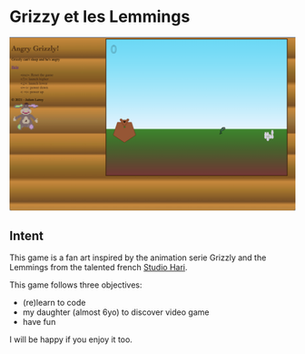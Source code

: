 # Grizzy et les Lemmings

![screenshot](https://github.com/leroyj/grizzly/blob/main/src/assets/screenshot.png?raw=true)
## Intent

This game is a fan art inspired by the animation serie Grizzly and the Lemmings from the talented french [Studio Hari](https://www.studiohari.com/).

This game follows three objectives:

* (re)learn to code
* my daughter (almost 6yo) to discover video game
* have fun

I will be happy if you enjoy it too.
